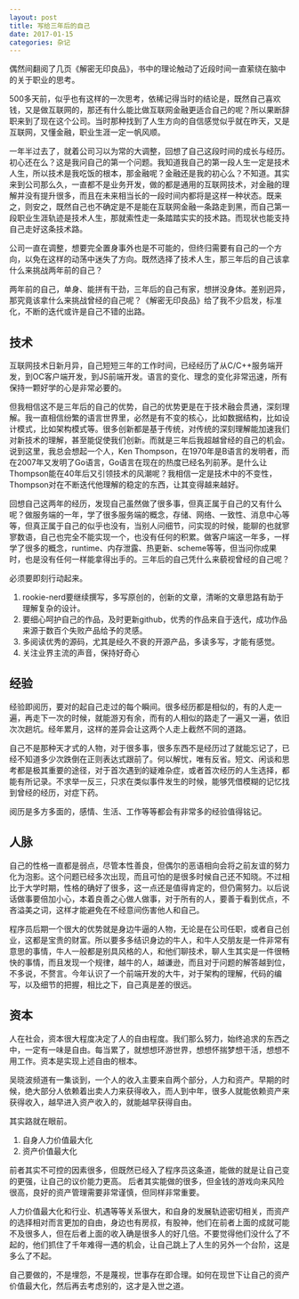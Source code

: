 ```yaml
---
layout: post
title: 写给三年后的自己
date: 2017-01-15
categories: 杂记
---
```


偶然间翻阅了几页《解密无印良品》，书中的理论触动了近段时间一直萦绕在脑中的关于职业的思考。

500多天前，似乎也有这样的一次思考，依稀记得当时的结论是，既然自己喜欢钱，又是做互联网的，那还有什么能比做互联网金融更适合自己的呢？所以果断辞职来到了现在这个公司。当时那种找到了人生方向的自信感觉似乎就在昨天，又是互联网，又懂金融，职业生涯一定一帆风顺。

一年半过去了，就着公司习以为常的大调整，回想了自己这段时间的成长与经历。初心还在么？这是我问自己的第一个问题。我知道我自己的第一段人生一定是技术人生，所以技术是我吃饭的根本，那金融呢？金融还是我的初心么？不知道。其实来到公司那么久，一直都不是业务开发，做的都是通用的互联网技术，对金融的理解并没有提升很多，而且在未来相当长的一段时间内都将是这样一种状态。既来之，则安之，既然自己也不确定是不是能在互联网金融一条路走到黑，而自己第一段职业生涯轨迹是技术人生，那就索性走一条踏踏实实的技术路。而现状也能支持自己走好这条技术路。

公司一直在调整，想要完全置身事外也是不可能的，但终归需要有自己的一个方向，以免在这样的动荡中迷失了方向。既然选择了技术人生，那三年后的自己该拿什么来挑战两年前的自己？

两年前的自己，单身、能拼有干劲，三年后的自己有家，想拼没身体。差别迥异，那究竟该拿什么来挑战曾经的自己呢？《解密无印良品》给了我不少启发，标准化，不断的迭代或许是自己不错的出路。

## 技术
互联网技术日新月异，自己短短三年的工作时间，已经经历了从C/C++服务端开发，到OC客户端开发，到JS前端开发。语言的变化、理念的变化非常迅速，所有保持一颗好学的心是非常必要的。

但我相信这不是三年后的自己的优势，自己的优势更是在于技术融会贯通，深刻理解。我一直相信纷繁的语言世界里，必然是有不变的核心，比如数据结构，比如设计模式，比如架构模式等。很多创新都是基于传统，对传统的深刻理解能加速我们对新技术的理解，甚至能促使我们创新。而就是三年后我超越曾经的自己的机会。说到这里，我总会想起一个人，Ken Thompson，在1970年是B语言的发明者，而在2007年又发明了Go语言，Go语言在现在的热度已经名列前茅。是什么让Thompson能在40年后又引领技术的风潮呢？我相信一定是技术中的不变性，Thompson对在不断迭代他理解的稳定的东西，让其变得越来越好。

回想自己这两年的经历，发现自己虽然做了很多事，但真正属于自己的又有什么呢？做服务端的一年，学了很多服务端的概念，存储、网络、一致性、消息中心等等，但真正属于自己的似乎也没有，当别人问细节，问实现的时候，能聊的也就寥寥数语，自己也完全不能实现一个，也没有任何的积累。做客户端这一年多，一样学了很多的概念，runtime、内存泄露、热更新、scheme等等，但当问你成果时，也是没有任何一样能拿得出手的。三年后的自己凭什么来藐视曾经的自己呢？

必须要即刻行动起来。
1. rookie-nerd要继续撰写，多写原创的，创新的文章，清晰的文章思路有助于理解复杂的设计。
2. 要细心呵护自己的作品，及时更新github，优秀的作品来自于迭代，成功作品来源于数百个失败产品给予的灵感。
3. 多阅读优秀的源码，尤其是经久不衰的开源产品，多读多写，才能有感觉。
4. 关注业界主流的声音，保持好奇心

## 经验
经验即阅历，要对的起自己走过的每个瞬间。很多经历都是相似的，有的人走一遍，再走下一次的时候，就能游刃有余，而有的人相似的路走了一遍又一遍，依旧次次趟坑。经年累月，这样的差异会让这两个人走上截然不同的道路。

自己不是那种天才式的人物，对于很多事，很多东西不是经历过了就能忘记了，已经不知道多少次跌倒在正则表达式跟前了。何以解忧，唯有反省。短文、闲谈和思考都是极其重要的途径，对于首次遇到的疑难杂症，或者首次经历的人生选择，都能有所记录。不求举一反三，只求在类似事件发生的时候，能够凭借模糊的记忆找到曾经的经历，对症下药。

阅历是多方多面的，感情、生活、工作等等都会有非常多的经验值得铭记。

## 人脉
自己的性格一直都是弱点，尽管本性善良，但偶尔的恶语相向会将之前友谊的努力化为泡影。这个问题已经多次出现，而且可怕的是很多时候自己还不知晓。不过相比于大学时期，性格的确好了很多，这一点还是值得肯定的，但仍需努力。以后说话做事要倍加小心，本着良善之心做人做事，对于所有的人，要善于看到优点，不吝溢美之词，这样才能避免在不经意间伤害他人和自己。

程序员后期一个很大的优势就是身边牛逼的人物，无论是在公司任职，或者自己创业，这都是宝贵的财富。所以要多多结识身边的牛人，和牛人交朋友是一件非常有意思的事情，牛人一般都是别具风格的人，和他们聊技术，聊人生其实是一件很畅快的事情，而且发现一个规律，越牛的人，越谦逊，而且对于问题的解答越到位，不多说，不赘言。今年认识了一个前端开发的大牛，对于架构的理解，代码的编写，以及细节的把握，相比之下，自己真是差的很远。


## 资本
人在社会，资本很大程度决定了人的自由程度。我们那么努力，始终追求的东西之中，一定有一味是自由。每当累了，就想想环游世界，想想怀揣梦想干活，想想不用工作。资本是实现上述自由的根本。

吴晓波频道有一集谈到，一个人的收入主要来自两个部分，人力和资产。早期的时候，绝大部分人依赖着出卖人力来获得收入，而人到中年，很多人就能依赖资产来获得收入，越早进入资产收入的，就能越早获得自由。

其实路就在眼前。

1. 自身人力价值最大化
2. 资产价值最大化

前者其实不可控的因素很多，但既然已经入了程序员这条道，能做的就是让自己变的更强，让自己的议价能力更高。
后者其实能做的很多，但金钱的游戏向来风险很高，良好的资产管理需要非常谨慎，但同样非常重要。

人力价值最大化和行业、机遇等等关系很大，和自身的发展轨迹密切相关，而资产的选择相对而言更加的自由，身边也有房叔，有股神，他们在前者上面的成就可能不及很多人，但在后者上面的收入确是很多人的好几倍。不要觉得他们没什么了不起的，他们抓住了千年难得一遇的机会，让自己跳上了人生的另外一个台阶，这是多么了不起。

自己要做的，不是埋怨，不是蔑视，世事存在即合理。如何在现世下让自己的资产价值最大化，然后再去考虑别的，这才是入世之道。



